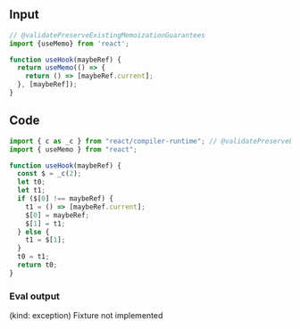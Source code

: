 
## Input

```javascript
// @validatePreserveExistingMemoizationGuarantees
import {useMemo} from 'react';

function useHook(maybeRef) {
  return useMemo(() => {
    return () => [maybeRef.current];
  }, [maybeRef]);
}

```

## Code

```javascript
import { c as _c } from "react/compiler-runtime"; // @validatePreserveExistingMemoizationGuarantees
import { useMemo } from "react";

function useHook(maybeRef) {
  const $ = _c(2);
  let t0;
  let t1;
  if ($[0] !== maybeRef) {
    t1 = () => [maybeRef.current];
    $[0] = maybeRef;
    $[1] = t1;
  } else {
    t1 = $[1];
  }
  t0 = t1;
  return t0;
}

```
      
### Eval output
(kind: exception) Fixture not implemented